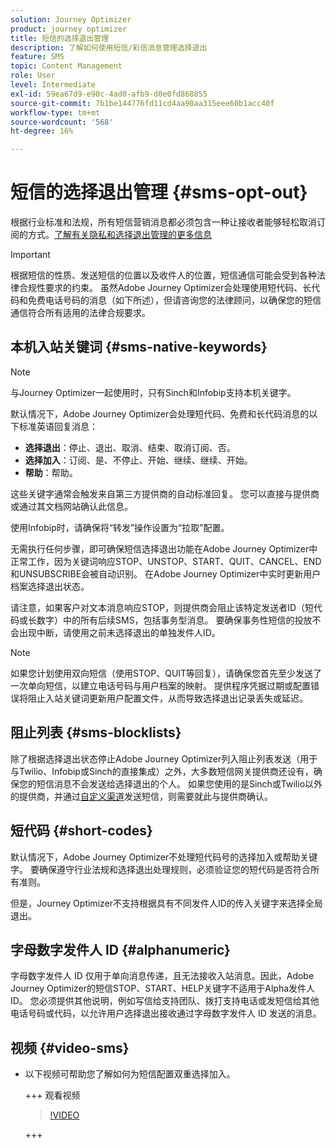 ```yaml
---
solution: Journey Optimizer
product: journey optimizer
title: 短信的选择退出管理
description: 了解如何使用短信/彩信消息管理选择退出
feature: SMS
topic: Content Management
role: User
level: Intermediate
exl-id: 59ea67d9-e90c-4ad0-afb9-d0e0fd868855
source-git-commit: 7b1be144776fd11cd4aa90aa315eee60b1acc40f
workflow-type: tm+mt
source-wordcount: '568'
ht-degree: 16%

---
```


# 短信的选择退出管理 {#sms-opt-out}

根据行业标准和法规，所有短信营销消息都必须包含一种让接收者能够轻松取消订阅的方式。[了解有关隐私和选择退出管理的更多信息](../privacy/opt-out.md)

>[!IMPORTANT]
>
>根据短信的性质、发送短信的位置以及收件人的位置，短信通信可能会受到各种法律合规性要求的约束。 虽然Adobe Journey Optimizer会处理使用短代码、长代码和免费电话号码的消息（如下所述），但请咨询您的法律顾问，以确保您的短信通信符合所有适用的法律合规要求。
>

## 本机入站关键词 {#sms-native-keywords}

>[!NOTE]
>
> 与Journey Optimizer一起使用时，只有Sinch和Infobip支持本机关键字。

默认情况下，Adobe Journey Optimizer会处理短代码、免费和长代码消息的以下标准英语回复消息：

* **选择退出**：停止、退出、取消、结束、取消订阅、否。
* **选择加入**：订阅、是、不停止、开始、继续、继续、开始。
* **帮助**：帮助。

这些关键字通常会触发来自第三方提供商的自动标准回复。 您可以直接与提供商或通过其文档网站确认此信息。

使用Infobip时，请确保将“转发”操作设置为“拉取”配置。

无需执行任何步骤，即可确保短信选择退出功能在Adobe Journey Optimizer中正常工作，因为关键词响应STOP、UNSTOP、START、QUIT、CANCEL、END和UNSUBSCRIBE会被自动识别。 在Adobe Journey Optimizer中实时更新用户档案选择退出状态。

请注意，如果客户对文本消息响应STOP，则提供商会阻止该特定发送者ID（短代码或长数字）中的所有后续SMS，包括事务型消息。 要确保事务性短信的投放不会出现中断，请使用之前未选择退出的单独发件人ID。


>[!NOTE]
>
>如果您计划使用双向短信（使用STOP、QUIT等回复），请确保您首先至少发送了一次单向短信，以建立电话号码与用户档案的映射。 提供程序凭据过期或配置错误将阻止入站关键词更新用户配置文件，从而导致选择退出记录丢失或延迟。


## 阻止列表 {#sms-blocklists}

除了根据选择退出状态停止Adobe Journey Optimizer列入阻止列表发送（用于与Twilio、Infobip或Sinch的直接集成）之外，大多数短信网关提供商还设有，确保您的短信消息不会发送给选择退出的个人。 如果您使用的是Sinch或Twilio以外的提供商，并通过[自定义渠道](../building-journeys/using-custom-actions.md)发送短信，则需要就此与提供商确认。


## 短代码 {#short-codes}

默认情况下，Adobe Journey Optimizer不处理短代码号的选择加入或帮助关键字。 要确保遵守行业法规和选择退出处理规则，必须验证您的短代码是否符合所有准则。

但是，Journey Optimizer不支持根据具有不同发件人ID的传入关键字来选择全局退出。

## 字母数字发件人 ID {#alphanumeric}

字母数字发件人 ID 仅用于单向消息传递，且无法接收入站消息。因此，Adobe Journey Optimizer的短信STOP、START、HELP关键字不适用于Alpha发件人ID。 您必须提供其他说明，例如写信给支持团队、拨打支持电话或发短信给其他电话号码或代码，以允许用户选择退出接收通过字母数字发件人 ID 发送的消息。

## 视频 {#video-sms}

* 以下视频可帮助您了解如何为短信配置双重选择加入。

  +++ 观看视频

  >[!VIDEO](https://video.tv.adobe.com/v/3440290/?captions=chi_hans&learn=on)

  +++
